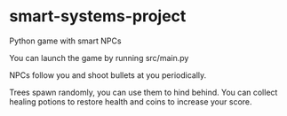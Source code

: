 # smart-systems-project
Python game with smart NPCs

You can launch the game by running src/main.py

NPCs follow you and shoot bullets at you periodically.

Trees spawn randomly, you can use them to hind behind. You can collect healing potions to restore health and coins to increase your score.
